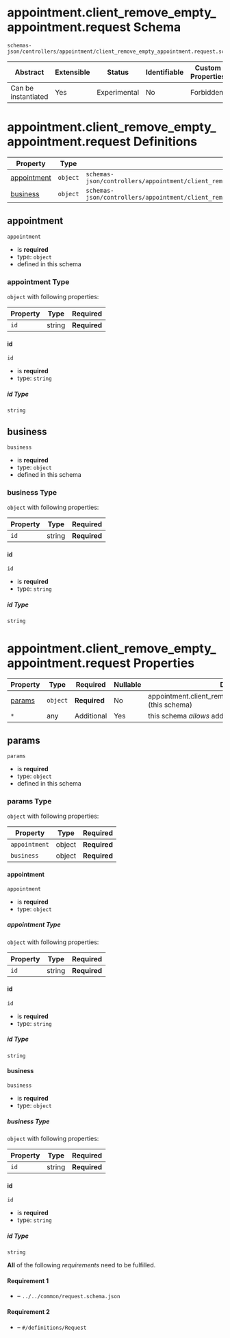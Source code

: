 # appointment.client_remove_empty_appointment.request Schema

```
schemas-json/controllers/appointment/client_remove_empty_appointment.request.schema.json
```

| Abstract            | Extensible | Status       | Identifiable | Custom Properties | Additional Properties | Defined In                                                                                                                         |
| ------------------- | ---------- | ------------ | ------------ | ----------------- | --------------------- | ---------------------------------------------------------------------------------------------------------------------------------- |
| Can be instantiated | Yes        | Experimental | No           | Forbidden         | Permitted             | [controllers/appointment/client_remove_empty_appointment.request.schema.json](client_remove_empty_appointment.request.schema.json) |

# appointment.client_remove_empty_appointment.request Definitions

| Property                    | Type     | Group                                                                                                                          |
| --------------------------- | -------- | ------------------------------------------------------------------------------------------------------------------------------ |
| [appointment](#appointment) | `object` | `schemas-json/controllers/appointment/client_remove_empty_appointment.request.schema.json#/definitions/RemoveEmptyAppointment` |
| [business](#business)       | `object` | `schemas-json/controllers/appointment/client_remove_empty_appointment.request.schema.json#/definitions/RemoveEmptyAppointment` |

## appointment

`appointment`

- is **required**
- type: `object`
- defined in this schema

### appointment Type

`object` with following properties:

| Property | Type   | Required     |
| -------- | ------ | ------------ |
| `id`     | string | **Required** |

#### id

`id`

- is **required**
- type: `string`

##### id Type

`string`

## business

`business`

- is **required**
- type: `object`
- defined in this schema

### business Type

`object` with following properties:

| Property | Type   | Required     |
| -------- | ------ | ------------ |
| `id`     | string | **Required** |

#### id

`id`

- is **required**
- type: `string`

##### id Type

`string`

# appointment.client_remove_empty_appointment.request Properties

| Property          | Type     | Required     | Nullable | Defined by                                                        |
| ----------------- | -------- | ------------ | -------- | ----------------------------------------------------------------- |
| [params](#params) | `object` | **Required** | No       | appointment.client_remove_empty_appointment.request (this schema) |
| `*`               | any      | Additional   | Yes      | this schema _allows_ additional properties                        |

## params

`params`

- is **required**
- type: `object`
- defined in this schema

### params Type

`object` with following properties:

| Property      | Type   | Required     |
| ------------- | ------ | ------------ |
| `appointment` | object | **Required** |
| `business`    | object | **Required** |

#### appointment

`appointment`

- is **required**
- type: `object`

##### appointment Type

`object` with following properties:

| Property | Type   | Required     |
| -------- | ------ | ------------ |
| `id`     | string | **Required** |

#### id

`id`

- is **required**
- type: `string`

##### id Type

`string`

#### business

`business`

- is **required**
- type: `object`

##### business Type

`object` with following properties:

| Property | Type   | Required     |
| -------- | ------ | ------------ |
| `id`     | string | **Required** |

#### id

`id`

- is **required**
- type: `string`

##### id Type

`string`

**All** of the following _requirements_ need to be fulfilled.

#### Requirement 1

- []() – `../../common/request.schema.json`

#### Requirement 2

- []() – `#/definitions/Request`
